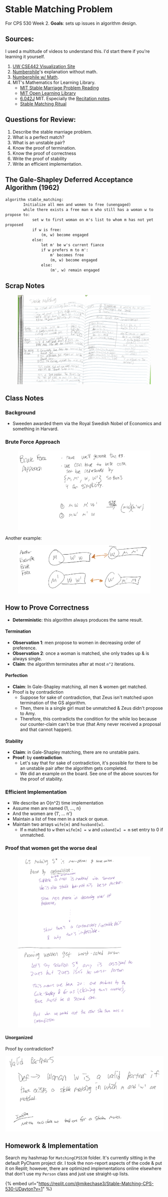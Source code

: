 # Stable Matching Problem

For CPS 530 Week 2. **Goals**: sets up issues in algorithm design.

## Sources:

I used a multitude of videos to understand this. I'd start there if you're learning it yourself.

1. [UW CSE442 Visualization Site](https://uw-cse442-wi20.github.io/FP-cs-algorithm/)
2. [Numberphile](https://www.youtube.com/watch?v=Qcv1IqHWAzg)'s explanation without math.
3. [Numberphile w/ Math](https://www.youtube.com/watch?v=LtTV6rIxhdo).
4. MIT's Mathematics for Learning Library.
   * [MIT Stable Marriage Problem Reading](https://openlearninglibrary.mit.edu/assets/courseware/v1/d654c70d7bd563a57216f76bd8bbf308/asset-v1:OCW+6.042J+2T2019+type@asset+block/MIT6\_042JS15\_Session22.pdf)
   * [MIT Open Learning Library](https://openlearninglibrary.mit.edu/courses/course-v1:OCW+6.042J+2T2019/courseware/2123f967fa994ff8a6d8bb681df65745/c722e6fd7da7492d9e165a6c987898e5/?activate\_block\_id=block-v1%3AOCW%2B6.042J%2B2T2019%2Btype%40sequential%2Bblock%40c722e6fd7da7492d9e165a6c987898e5)
   * [6.042J](https://ocw.mit.edu/courses/6-042j-mathematics-for-computer-science-fall-2010/pages/syllabus/) MIT. Especially the [Recitation notes](https://ocw.mit.edu/courses/6-042j-mathematics-for-computer-science-fall-2010/resources/mit6\_042jf10\_rec07\_sol/).
   * [Stable Matching Ritual](https://www.youtube.com/watch?v=RE5PmdGNgj0)

## Questions for Review:

1. Describe the stable marriage problem.
2. What is a perfect match?
3. What is an unstable pair?
4. Know the proof of termination.
5. Know the proof of correctness
6. Write the proof of stability
7. Write an efficient implementation.

## The Gale-Shapley Deferred Acceptance Algorithm (1962)

```
algorithm stable_matching:
		Initialize all men and women to free (unengaged)
		while there exists a free man m who still has a woman w to propose to:
			set w to first woman on m's list to whom m has not yet proposed
			if w is free:
				(m, w) become engaged
			else:
				let m' be w's current fiance
				if w prefers m to m':
					m' becomes free
					(m, w) become engaged
				else:
					(m', w) remain engaged
```

## Scrap Notes

<figure><img src="../../../.gitbook/assets/Stable Matching Scrap Notes.png" alt=""><figcaption></figcaption></figure>

## Class Notes

### Background

* Sweeden awarded them via the Royal Swedish Nobel of Economics and something in Harvard.

### Brute Force Approach

<figure><img src="../../../.gitbook/assets/image (149).png" alt=""><figcaption></figcaption></figure>

Another example:

<figure><img src="../../../.gitbook/assets/image (266).png" alt=""><figcaption></figcaption></figure>

## How to Prove Correctness

* **Deterministic**: this algorithm always produces the same result.

#### Termination

* **Observation 1**: men propose to women in decreasing order of preference.
* **Observation 2**: once a woman is matched, she only trades up & is always single.
* **Claim**: the algorithm terminates after at most `n^2` iterations.

#### Perfection

* **Claim**: In Gale-Shapley matching, all men & women get matched.
* Proof is by contradiction
  * Suppose for sake of contradiction, that Zeus isn't matched upon termination of the GS algorithm.
  * Then, there is a single girl must be unmatched & Zeus didn't propose to Amy.
  * Therefore, this contradicts the condition for the while loo because our counter-claim can't be true (that Amy never received a proposal and that cannot happen).

#### Stability

* **Claim**: in Gale-Shapley matching, there are no unstable pairs.
* **Proof**: by **contradiction**.
  * Let's say that for sake of contradiction, it's possible for there to be an unstable pair after the algorithm gets completed.
  * We did an example on the board. See one of the above sources for the proof of stability.

### Efficient Implementation

* We describe an O(n^2) time implementation
* Assume men are named {1, ..., n}
* And the women are {1', ... n'}
* Maintain a list of free men in a stack or queue.
* Maintain two arrays `wife[m]` and `husband[w]`.
  * If `m` matched to `w` then `wife[m] = w` and `usband[w] = m` set entry to 0 if unmatched.

### Proof that women get the worse deal

<figure><img src="../../../.gitbook/assets/image (1) (1) (1) (1) (1) (1) (1) (1).png" alt=""><figcaption></figcaption></figure>

#### Unorganized

Proof by contradiction?

![](../../../.gitbook/assets/partners.png)

## Homework & Implementation

Search my hashmap for `MatchingCPS530` folder. It's currently sitting in the default PyCharm project dir. I took the non-report aspects of the code & put it on Replit; however, there are optimized implementations online elsewhere that don't use my `Person` class and just use straight-up lists.

{% embed url="https://replit.com/@mikechase3/Stable-Matching-CPS-530-UDayton?v=1" %}
